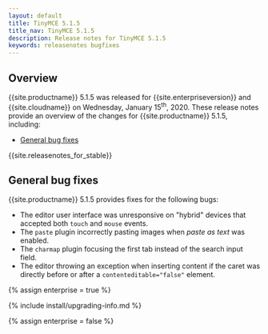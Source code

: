 ```yaml
---
layout: default
title: TinyMCE 5.1.5
title_nav: TinyMCE 5.1.5
description: Release notes for TinyMCE 5.1.5
keywords: releasenotes bugfixes
---
```


## Overview

{{site.productname}} 5.1.5 was released for {{site.enterpriseversion}} and {{site.cloudname}} on Wednesday, January 15<sup>th</sup>, 2020. These release notes provide an overview of the changes for {{site.productname}} 5.1.5, including:

- [General bug fixes](#generalbugfixes)

{{site.releasenotes_for_stable}}

## General bug fixes

{{site.productname}} 5.1.5 provides fixes for the following bugs:

- The editor user interface was unresponsive on "hybrid" devices that accepted both `touch` and `mouse` events.
- The `paste` plugin incorrectly pasting images when _paste as text_ was enabled.
- The `charmap` plugin focusing the first tab instead of the search input field.
- The editor throwing an exception when inserting content if the caret was directly before or after a `contenteditable="false"` element.

{% assign enterprise = true %}

{% include install/upgrading-info.md %}

{% assign enterprise = false %}